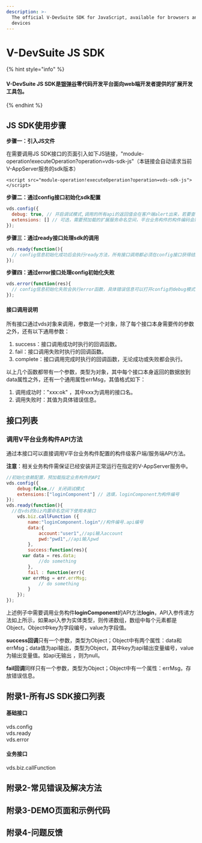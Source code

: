 ```yaml
---
description: >-
  The official V-DevSuite SDK for JavaScript, available for browsers and mobile
  devices
---
```


# V-DevSuite JS SDK



{% hint style="info" %}
####  V-DevSuite JS SDK是[银弹谷](http://www.yindangu.net/module-operation!executeOperation?componentCode=yindangu_officialwebsite&windowCode=Form_Product_VDevSuite&&token=%7B%22data%22%3A%7B%22inputParam%22%3A%7B%22variable%22%3A%7B%22formulaOpenMode%22%3A%22locationHref%22%7D%7D%7D%7D)零代码开发平台面向web端开发者提供的扩展开发工具包。
{% endhint %}

## **JS SDK使用步骤** <a id="JSSDK&#x4F7F;&#x7528;&#x6B65;&#x9AA4;"></a>

**步骤一：引入JS文件**

在需要调用JS SDK接口的页面引入如下JS链接，"module-operation!executeOperation?operation=vds-sdk-js"（本链接会自动请求当前V-AppServer服务的sdk版本）

```markup
<script src="module-operation!executeOperation?operation=vds-sdk-js"></script>
```

**步骤二：通过config接口初始化sdk配置**

```javascript
vds.config({
  debug: true, // 开启调试模式,调用的所有api的返回值会在客户端alert出来，若要查看传入的参数，可以在pc端打开，参数信息会通过log打出，仅在pc端时才会打印。
  extensions: [] // 可选，需要预加载的扩展服务命名空间，平台业务构件的构件编码会默认作为扩展服务的命名空间。
});
```

**步骤三：通过ready接口处理sdk的调用**

```javascript
vds.ready(function(){
  // config信息初始化成功后会执行ready方法，所有接口调用都必须在config接口获得结果之后，config是一个客户端的异步操作，所以如果需要在页面加载时就调用相关接口，则须把相关接口放在ready函数中调用来确保正确执行。
});
```

**步骤四：通过error接口处理config初始化失败**

```javascript
vds.error(function(res){
  // config信息初始化失败会执行error函数，具体错误信息可以打开config的debug模式查看，也可以在返回的res参数中查看。
});
```

#### **接口调用说明** <a id="&#x63A5;&#x53E3;&#x8C03;&#x7528;&#x8BF4;&#x660E;"></a>

所有接口通过vds对象来调用，参数是一个对象，除了每个接口本身需要传的参数之外，还有以下通用参数：

1. success：接口调用成功时执行的回调函数。
2. fail：接口调用失败时执行的回调函数。
3. complete：接口调用完成时执行的回调函数，无论成功或失败都会执行。

以上几个函数都带有一个参数，类型为对象，其中每个接口本身返回的数据放到data属性之外，还有一个通用属性errMsg，其值格式如下：

1. 调用成功时："xxx:ok" ，其中xxx为调用的接口名。
2. 调用失败时：其值为具体错误信息。

## **接口列表** <a id="&#x57FA;&#x7840;&#x63A5;&#x53E3;"></a>

### 调用V平台业务构件API方法

通过本接口可以直接调用V平台业务构件配置的构件级客户端/服务端API方法。

**注意**：相关业务构件需保证已经安装并正常运行在指定的V-AppServer服务中。

```javascript
//初始化依赖配置，预加载指定业务构件的API
vds.config({
	debug:false,// 关闭调试模式
	extensions:["loginComponent"] // 选填，loginComponent为构件编号 
});
vds.ready(function(){
  //在vds的biz内置命名空间下使用本接口
	vds.biz.callFunction ({
		name:"loginComponent.login"//构件编号.api编号
		data:{
			account:"user1",//api输入account
			pwd:"pwd1",//api输入pwd
		},
		success:function(res){
      var data = res.data;
			//do something
		},
		fail : function(err){
      var errMsg = err.errMsg;
			// do something
		}
	});
});
```

上述例子中需要调用业务构件**loginComponent**的API方法**login**，API入参传递方法如上所示，如果api入参为实体类型，则传递数组，数组中每个元素都是Object，Object中key为字段编号，value为字段值。

**success回调**只有一个参数，类型为Object；Object中有两个属性：data和errMsg；data值为api输出，类型为Object，其中key为api输出变量编号，value为输出变量值。如api无输出 ，则为null。 

**fail回调**同样只有一个参数，类型为Object；Object中有一个属性：errMsg，存放错误信息。

## **附录1-所有JS SDK接口列表** <a id="&#x9644;&#x5F55;2-&#x6240;&#x6709;JS&#x63A5;&#x53E3;&#x5217;&#x8868;"></a>

#### 基础接口

vds.config  
vds.ready  
vds.error

#### 业务接口

vds.biz.callFunction

## **附录2-常见错误及解决方法** <a id="&#x9644;&#x5F55;5-&#x5E38;&#x89C1;&#x9519;&#x8BEF;&#x53CA;&#x89E3;&#x51B3;&#x65B9;&#x6CD5;"></a>

## **附录3-DEMO页面和示例代码** <a id="&#x9644;&#x5F55;6-DEMO&#x9875;&#x9762;&#x548C;&#x793A;&#x4F8B;&#x4EE3;&#x7801;"></a>

## **附录4-问题反馈** <a id="&#x9644;&#x5F55;7-&#x95EE;&#x9898;&#x53CD;&#x9988;"></a>

